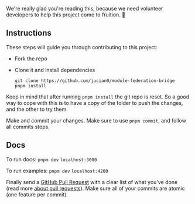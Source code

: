 We're really glad you're reading this, because we need volunteer developers to help this project come to fruition. 👏

## Instructions

These steps will guide you through contributing to this project:

- Fork the repo
- Clone it and install dependencies

      git clone https://github.com/jucian0/module-federation-bridge
      pnpm install

Keep in mind that after running `pnpm install` the git repo is reset. So a good way to cope with this is to have a copy of the folder to push the changes, and the other to try them.

Make and commit your changes. Make sure to use `pnpm commit`, and follow all commits steps.

## Docs

To run docs: `pnpm dev` `localhost:3000`

To run examples: `pnpm dev` `localhost:4200`

Finally send a [GitHub Pull Request](https://github.com/jucian0/module-federation-bridge/compare?expand=1) with a clear list of what you've done (read more [about pull requests](https://help.github.com/articles/about-pull-requests/)). Make sure all of your commits are atomic (one feature per commit).
